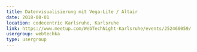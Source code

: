 ```yaml
---
title: Datenvisualisierung mit Vega-Lite / Altair
date: 2018-08-01
location: codecentric Karlsruhe, Karlsruhe
link: https://www.meetup.com/WebTechNight-Karlsruhe/events/252460059/
usergroup: webtechka
type: usergroup
---
```

